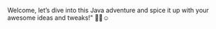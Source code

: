 Welcome, let’s dive into this Java adventure and spice it up with your awesome ideas and tweaks!" 🚀✨☺️
